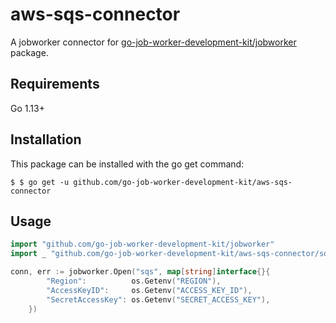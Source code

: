 # aws-sqs-connector

A jobworker connector for [go-job-worker-development-kit/jobworker](https://github.com/go-job-worker-development-kit/jobworker) package.

## Requirements

Go 1.13+

## Installation

This package can be installed with the go get command:

```
$ $ go get -u github.com/go-job-worker-development-kit/aws-sqs-connector
```

## Usage

```go
import "github.com/go-job-worker-development-kit/jobworker"
import _ "github.com/go-job-worker-development-kit/aws-sqs-connector/sqs"

conn, err := jobworker.Open("sqs", map[string]interface{}{
		"Region":          os.Getenv("REGION"),
		"AccessKeyID":     os.Getenv("ACCESS_KEY_ID"),
		"SecretAccessKey": os.Getenv("SECRET_ACCESS_KEY"),
	})
```